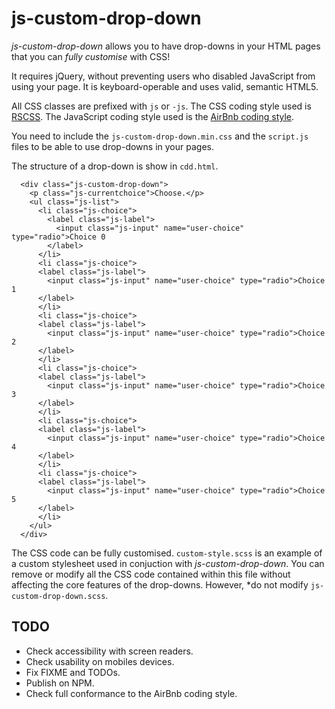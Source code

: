 # js-custom-drop-down
*js-custom-drop-down* allows you to have drop-downs in your HTML pages that you
can *fully customise* with CSS!

It requires jQuery, without preventing users who disabled JavaScript from using 
your page. It is keyboard-operable and uses valid, semantic HTML5.

All CSS classes are prefixed with `js` or `-js`. The CSS coding style used is 
[RSCSS](http://rscss.io/). The JavaScript coding style used is the 
[AirBnb coding style](https://github.com/airbnb/javascript).

You need to include the `js-custom-drop-down.min.css` and the `script.js` files 
to be able to use drop-downs in your pages.

The structure of a drop-down is show in `cdd.html`.
~~~~
  <div class="js-custom-drop-down">
    <p class="js-currentchoice">Choose.</p>
    <ul class="js-list">
      <li class="js-choice">
        <label class="js-label">
          <input class="js-input" name="user-choice" type="radio">Choice 0
        </label>
      </li>
      <li class="js-choice">
      <label class="js-label">
        <input class="js-input" name="user-choice" type="radio">Choice 1
      </label>
      </li>
      <li class="js-choice">
      <label class="js-label">
        <input class="js-input" name="user-choice" type="radio">Choice 2
      </label>
      </li>
      <li class="js-choice">
      <label class="js-label">
        <input class="js-input" name="user-choice" type="radio">Choice 3
      </label>
      </li>
      <li class="js-choice">
      <label class="js-label">
        <input class="js-input" name="user-choice" type="radio">Choice 4
      </label>
      </li>
      <li class="js-choice">
      <label class="js-label">
        <input class="js-input" name="user-choice" type="radio">Choice 5 
      </label>
      </li>
    </ul>
  </div>
~~~~

The CSS code can be fully customised. `custom-style.scss` is an example of a 
custom stylesheet used in conjuction with *js-custom-drop-down*. You can remove 
or modify all the CSS code contained within this file without affecting the core
features of the drop-downs. However, *do not modify `js-custom-drop-down.scss`.

## TODO
 * Check accessibility with screen readers.
 * Check usability on mobiles devices.
 * Fix FIXME and TODOs.
 * Publish on NPM.
 * Check full conformance to the AirBnb coding style.